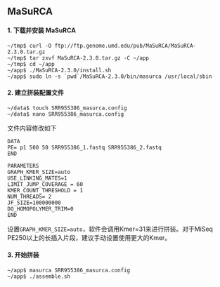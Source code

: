 ## MaSuRCA

#### 1. 下载并安装 MaSuRCA

```
~/tmp$ curl -O ftp://ftp.genome.umd.edu/pub/MaSuRCA/MaSuRCA-2.3.0.tar.gz
~/tmp$ tar zxvf MaSuRCA-2.3.0.tar.gz -C ~/app
~/tmp$ cd ~/app
~/app$ ./MaSuRCA-2.3.0/install.sh
~/app$ sudo ln -s `pwd`/MaSuRCA-2.3.0/bin/masurca /usr/local/sbin
```

#### 2. 建立拼装配置文件

```
~/data$ touch SRR955386_masurca.config
~/data$ nano SRR955386_masurca.config
```

文件内容修改如下

```
DATA
PE= p1 500 50 SRR955386_1.fastq SRR955386_2.fastq
END

PARAMETERS
GRAPH_KMER_SIZE=auto
USE_LINKING_MATES=1
LIMIT_JUMP_COVERAGE = 60
KMER_COUNT_THRESHOLD = 1
NUM_THREADS= 2
JF_SIZE=100000000
DO_HOMOPOLYMER_TRIM=0
END
```
设置`GRAPH_KMER_SIZE=auto`，软件会调用Kmer=31来进行拼装。对于MiSeq PE250以上的长插入片段，建议手动设置使用更大的Kmer。

#### 3. 开始拼装

```
~/app$ masurca SRR955386_masurca.config
~/app$ ./assemble.sh
```
